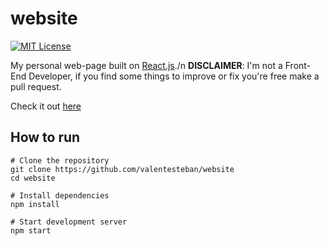 # website
[![MIT License](https://img.shields.io/badge/license-MIT-blue)](LICENSE)

My personal web-page built on [React.js](https://reactjs.org/)./n
**DISCLAIMER**: I'm not a Front-End Developer, if you find some things to improve or fix you're free make a pull request.

Check it out [here](https://valentesteban.me)

## How to run
```shell
# Clone the repository
git clone https://github.com/valentesteban/website
cd website

# Install dependencies
npm install

# Start development server
npm start
```
